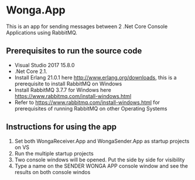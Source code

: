 # Wonga.App
This is an app for sending messages between 2 .Net Core Console Applications using RabbitMQ.


## Prerequisites to run the source code
- Visual Studio 2017 15.8.0
- .Net Core 2.1.
- Install Erlang 21.0.1 here  http://www.erlang.org/downloads, this is a prerequisite to install  RabbitMQ on Windows
- Install RabbitMQ 3.7.7 for Windows here https://www.rabbitmq.com/install-windows.html
- Refer to https://www.rabbitmq.com/install-windows.html for prerequisites of running RabbitMQ on other Operating Systems 

## Instructions for using the app
1. Set both WongaReceiver.App and WongaSender.App as startup projects on VS
2. Run the multiple startup projects
3. Two console windows will be opened. Put the side by side for visibility
4. Type a name on the SENDER WONGA APP console window and see the results on both console windos


 
